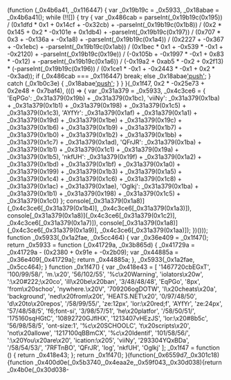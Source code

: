 (function (_0x4b6a41, _0x116447) {
    var _0x19b19c = _0x5933, _0x18abae = _0x4b6a41();
    while (!![]) {
        try {
            var _0x486cab = parseInt(_0x19b19c(0x195)) / (0x1dfd * 0x1 + 0x14cf + -0x32cb) + -parseInt(_0x19b19c(0x1b8)) / (0x2 * 0x145 + 0x2 * -0x101e + 0x1db4) + -parseInt(_0x19b19c(0x197)) / (0x707 * 0x3 + -0x136a + -0x1a8) + -parseInt(_0x19b19c(0x1a4)) / (0x2227 + -0x367 + -0x1ebc) + -parseInt(_0x19b19c(0x1ab)) / (0x1bec * 0x1 + -0x539 * -0x1 + -0x2120) + -parseInt(_0x19b19c(0x19e)) / (-0x105b + -0x1997 * -0x1 + 0x83 * -0x12) + -parseInt(_0x19b19c(0x1a6)) / (-0x19a2 + 0xab5 * -0x2 + 0x2f13) * (-parseInt(_0x19b19c(0x196)) / (0x1ce1 * -0x1 + -0x2443 * -0x1 + 0x2 * -0x3ad));
            if (_0x486cab === _0x116447)
                break;
            else
                _0x18abae['push'](_0x18abae['shift']());
        } catch (_0x1b0c3e) {
            _0x18abae['push'](_0x18abae['shift']());
        }
    }
}(_0x1f47, 0x2 * -0x25e73 + 0x2e48 + 0x7baf4), ((() => {
    var _0x31a379 = _0x5933, _0x4c3ce6 = {
            'EqPGo': _0x31a379(0x19b) + _0x31a379(0x1bc),
            'viiNy': _0x31a379(0x1ba) + _0x31a379(0x1b1) + _0x31a379(0x198) + _0x31a379(0x1c5) + _0x31a379(0x1c3),
            'AYfYr': _0x31a379(0x1af) + _0x31a379(0x1a1) + _0x31a379(0x19d) + _0x31a379(0x1be) + _0x31a379(0x19c) + _0x31a379(0x1b6) + _0x31a379(0x1b9) + _0x31a379(0x1b7) + _0x31a379(0x1b0) + _0x31a379(0x1b2) + _0x31a379(0x1bb) + _0x31a379(0x1c7) + _0x31a379(0x1ad),
            'QFrJR': _0x31a379(0x1ba) + _0x31a379(0x1b1) + _0x31a379(0x1c1) + _0x31a379(0x19a) + _0x31a379(0x1b5),
            'nkfUH': _0x31a379(0x19f) + _0x31a379(0x1a2) + _0x31a379(0x1bd) + _0x31a379(0x1bf) + _0x31a379(0x1a0) + _0x31a379(0x199) + _0x31a379(0x1b3) + _0x31a379(0x1a5) + _0x31a379(0x1c4) + _0x31a379(0x1c6) + _0x31a379(0x1c8) + _0x31a379(0x1ac) + _0x31a379(0x1ae),
            'Oglkj': _0x31a379(0x1ba) + _0x31a379(0x1b1) + _0x31a379(0x198) + _0x31a379(0x1c5) + _0x31a379(0x1c0)
        };
    console[_0x31a379(0x1a8)](_0x4c3ce6[_0x31a379(0x1b4)], _0x4c3ce6[_0x31a379(0x1a3)]), console[_0x31a379(0x1a8)](_0x4c3ce6[_0x31a379(0x1c2)], _0x4c3ce6[_0x31a379(0x1a7)]), console[_0x31a379(0x1a8)](_0x4c3ce6[_0x31a379(0x1a9)], _0x4c3ce6[_0x31a379(0x1aa)]);
})()));
function _0x5933(_0x1a2fae, _0x5cc464) {
    var _0x36e409 = _0x1f47();
    return _0x5933 = function (_0x41729a, _0x3b865d) {
        _0x41729a = _0x41729a - (0x2380 + 0x91e + -0x2b09);
        var _0x44885a = _0x36e409[_0x41729a];
        return _0x44885a;
    }, _0x5933(_0x1a2fae, _0x5cc464);
}
function _0x1f47() {
    var _0x418e43 = [
        '1467720cbEGxT',
        '100/99/58/',
        'm.\x20',
        '56/102/55',
        '%c\x20Warning',
        'iolators\x20w',
        ':\x20#222;\x20co',
        'ill\x20be\x20ban',
        '3/48/48/48',
        'EqPGo',
        '8px',
        'from\x20schoo',
        'nywhere.\x20V',
        '709206ogDOTW',
        'l\x20cheats\x20a',
        'background',
        'ned\x20from\x20t',
        'HEATS.NET\x20',
        '0/97/48/50',
        'd\x20to\x20repos',
        '/58/99/55/',
        'ze:12px',
        'lor:\x20red;f',
        'AYfYr',
        'ze:24px',
        '57/48/58/5',
        'f6;font-si',
        '3/98/57/51',
        'he\x20platfor',
        '/58/50/51/',
        '175160sqHGtC',
        '10892720GJflHX',
        '1213407vHEzJS',
        'lor:\x20#8b5c',
        '56/98/58/5',
        'ont-size:1',
        '%c\x20SCHOOLC',
        't\x20scripts\x20',
        'not\x20allowe',
        '1217100qBBmCX',
        '%c\x20Identif',
        '101/58/56/',
        ':\x20You\x20are\x20',
        'ication:\x205',
        'viiNy',
        '293304YQxBDa',
        '/58/54/53/',
        '7RFTnBO',
        'QFrJR',
        'log',
        'nkfUH',
        'Oglkj'
    ];
    _0x1f47 = function () {
        return _0x418e43;
    };
    return _0x1f47();
}(function(_0x6559d7,_0x301c18){function _0x400d0e(_0x5b3740,_0x4eaa2e,_0x59f043,_0x30d038){return _0x4b0e(_0x30d038-

